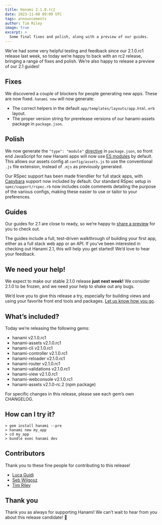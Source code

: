 ```yaml
---
title: Hanami 2.1.0.rc2
date: 2023-11-08 09:09 UTC
tags: announcements
author: Tim Riley
image: true
excerpt: >
  Some final fixes and polish, along with a preview of our guides.
---
```


We’ve had some very helpful testing and feedback since our 2.1.0.rc1 release last week, so today we’re happy to back with an rc2 release, bringing a range of fixes and polish. We’re also happy to release a preview of our 2.1 guides!

## Fixes

We discovered a couple of blockers for people generating new apps. These are now fixed. `hanami new` will now generate:

- The correct helpers in the default `app/templates/layouts/app.html.erb` layout.
- The proper version string for prerelease versions of our hanami-assets package in `package.json`.

## Polish

We now generate the `"type": "module"` [directive](https://nodejs.org/api/packages.html#type) in  `package.json`, so front end JavaScript for new Hanami apps will now use [ES modules](https://nodejs.org/api/esm.html) by default. This allows our assets config at `config/assets.js` to use the conventional `.js` file extension, instead of `.mjs` as previously generated.

Our RSpec support has been made friendlier for full stack apps, with [Capybara](https://github.com/teamcapybara/capybara) support now included by default. Our standard RSpec setup in `spec/support/rspec.rb` now includes code comments detailing the purpose of the various configs, making these easier to use or tailor to your preferences.

## Guides

Our guides for 2.1 are close to ready, so we’re happy to [share a preview](https://guides.hanamirb.org/v2.1/introduction/getting-started/) for you to check out.

The guides include a full, test-driven walkthrough of building your first app, either as a full stack web app or an API. If you’ve been interested in checking out Hanami 2.1, this will help you get started! We’d love to hear your feedback.

## We need your help!

We expect to make our stable 2.1.0 release **just next week!** We consider 2.1.0 to be frozen, and we need your help to shake out any bugs.

We’d love you to give this release a try, especially for building views and using your favorite front end tools and packages. [Let us know how you go](https://discourse.hanamirb.org).

## What’s included?

Today we’re releasing the following gems:

- hanami v2.1.0.rc1
- hanami-assets v2.1.0.rc1
- hanami-cli v2.1.0.rc1
- hanami-controller v2.1.0.rc1
- hanami-reloader v2.1.0.rc1
- hanami-router v2.1.0.rc1
- hanami-validations v2.1.0.rc1
- hanami-view v2.1.0.rc1
- hanami-webconsole v2.1.0.rc1
- hanami-assets v2.1.0-rc.2 (npm package)

For specific changes in this release, please see each gem’s own CHANGELOG.

## How can I try it?

```shell
> gem install hanami --pre
> hanami new my_app
> cd my_app
> bundle exec hanami dev
```

## Contributors

Thank you to these fine people for contributing to this release!

- [Luca Guidi](https://github.com/jodosha)
- [Seb Wilgosz](https://github.com/swilgosz)
- [Tim Riley](https://github.com/timriley)

## Thank you

Thank you as always for supporting Hanami! We can’t wait to hear from you about this release candidate! 🌸
